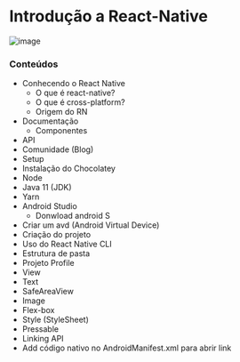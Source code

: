 # Introdução a React-Native
![image](https://user-images.githubusercontent.com/74744859/176798784-a833fb39-1e62-4dc9-ade7-c7cd486e4d4f.png)

### Conteúdos
- Conhecendo o React Native
  - O que é react-native?
  - O que é cross-platform?
  - Origem do RN
- Documentação
  - Componentes
 - API
 - Comunidade (Blog)
- Setup
 - Instalação do Chocolatey
 - Node
 - Java 11 (JDK)
 - Yarn
 - Android Studio
   - Donwload android S
  - Criar um avd (Android Virtual Device)
- Criação do projeto
 - Uso do React Native CLI
 - Estrutura de pasta
- Projeto Profile
 - View
 - Text
 - SafeAreaView
 - Image
 - Flex-box
 - Style (StyleSheet)
 - Pressable
 - Linking API
 - Add código nativo no AndroidManifest.xml para abrir link
